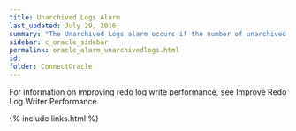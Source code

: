 ```yaml
---
title: Unarchived Logs Alarm
last_updated: July 29, 2016
summary: "The Unarchived Logs alarm occurs if the number of unarchived redo logs exceeds a threshold. If all online logs need archiving, database update activity can be suspended while the redo log writer waits for the next log to be archived."
sidebar: c_oracle_sidebar
permalink: oracle_alarm_unarchivedlogs.html
id:
folder: ConnectOracle
---
```



For information on improving redo log write performance, see Improve Redo Log Writer Performance.


{% include links.html %}
